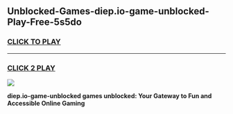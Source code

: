 
## Unblocked-Games-diep.io-game-unblocked-Play-Free-5s5do
<h3>
<a href="https://premium76.site?title=diep.io-game-unblocked&ref=19M">CLICK TO PLAY</a></h3>
<hr>

<h3>
<a href="https://premium76.site?title=diep.io-game-unblocked&ref=19M">CLICK 2 PLAY</a>
  
</h3>

<a href="https://premium76.site?title=diep.io-game-unblocked&ref=19M"><img src="https://clearcache.store/games.png"></a>


**diep.io-game-unblocked games unblocked: Your Gateway to Fun and Accessible Online Gaming**
